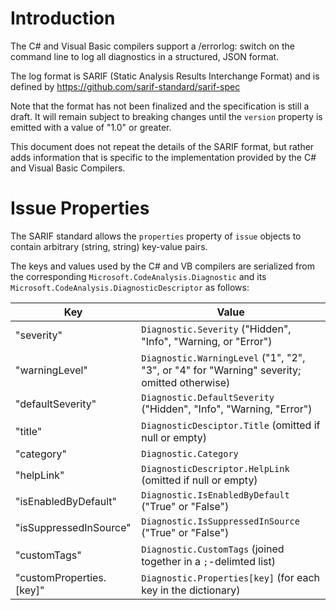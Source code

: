 Introduction
============
The C# and Visual Basic compilers support a /errorlog:<file> switch on
the command line to log all diagnostics in a structured, JSON format.

The log format is SARIF (Static Analysis Results Interchange Format)
and is defined by https://github.com/sarif-standard/sarif-spec

Note that the format has not been finalized and the specification is
still a draft. It will remain subject to breaking changes until the
`version` property is emitted with a value of "1.0" or greater.

This document does not repeat the details of the SARIF format, but
rather adds information that is specific to the implementation provided
by the C# and Visual Basic Compilers.


Issue Properties
================
The SARIF standard allows the `properties` property of `issue` objects
to contain arbitrary (string, string) key-value pairs.

The keys and values used by the C# and VB compilers are serialized from
the corresponding `Microsoft.CodeAnalysis.Diagnostic` and its
`Microsoft.CodeAnalysis.DiagnosticDescriptor` as follows:

Key                      | Value
------------------------ | ------------
"severity"               | `Diagnostic.Severity` ("Hidden", "Info", "Warning, or "Error")
"warningLevel"           | `Diagnostic.WarningLevel` ("1", "2", "3", or "4" for "Warning" severity; omitted otherwise)
"defaultSeverity"        | `Diagnostic.DefaultSeverity` ("Hidden", "Info", "Warning, "Error")
"title"                  | `DiagnosticDesciptor.Title` (omitted if null or empty)
"category"               | `Diagnostic.Category`
"helpLink"               | `DiagnosticDescriptor.HelpLink` (omitted if null or empty)
"isEnabledByDefault"     | `Diagnostic.IsEnabledByDefault` ("True" or "False")
"isSuppressedInSource"   | `Diagnostic.IsSuppressedInSource` ("True" or "False")
"customTags"             | `Diagnostic.CustomTags` (joined together in a `;`-delimted list)
"customProperties.[key]" | `Diagnostic.Properties[key]` (for each key in the dictionary)
